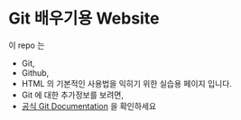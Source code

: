 # Git 배우기용 Website

이 repo 는 
* Git, 
* Github, 
* HTML
의 기본적인 사용법을 익히기 위한 실습용 페이지 입니다.
* Git 에 대한 추가정보를 보려면,
* [공식 Git Documentation](https://git-scm.com/) 을 확인하세요